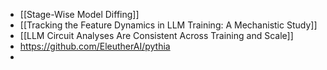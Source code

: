 - [[Stage-Wise Model Diffing]]
- [[Tracking the Feature Dynamics in LLM Training: A Mechanistic Study]]
- [[LLM Circuit Analyses Are Consistent Across Training and Scale]]
- https://github.com/EleutherAI/pythia
-